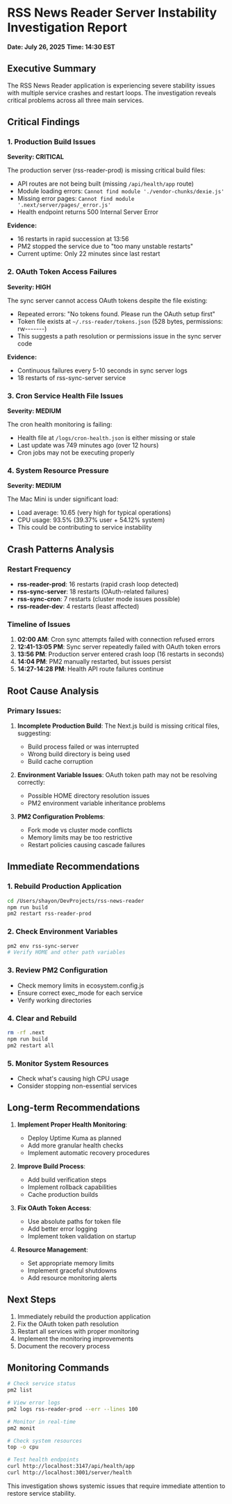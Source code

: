 # RSS News Reader Server Instability Investigation Report
**Date: July 26, 2025**
**Time: 14:30 EST**

## Executive Summary

The RSS News Reader application is experiencing severe stability issues with multiple service crashes and restart loops. The investigation reveals critical problems across all three main services.

## Critical Findings

### 1. Production Build Issues
**Severity: CRITICAL**

The production server (rss-reader-prod) is missing critical build files:
- API routes are not being built (missing `/api/health/app` route)
- Module loading errors: `Cannot find module './vendor-chunks/dexie.js'`
- Missing error pages: `Cannot find module '.next/server/pages/_error.js'`
- Health endpoint returns 500 Internal Server Error

**Evidence:**
- 16 restarts in rapid succession at 13:56
- PM2 stopped the service due to "too many unstable restarts"
- Current uptime: Only 22 minutes since last restart

### 2. OAuth Token Access Failures
**Severity: HIGH**

The sync server cannot access OAuth tokens despite the file existing:
- Repeated errors: "No tokens found. Please run the OAuth setup first"
- Token file exists at `~/.rss-reader/tokens.json` (528 bytes, permissions: rw-------)
- This suggests a path resolution or permissions issue in the sync server code

**Evidence:**
- Continuous failures every 5-10 seconds in sync server logs
- 18 restarts of rss-sync-server service

### 3. Cron Service Health File Issues
**Severity: MEDIUM**

The cron health monitoring is failing:
- Health file at `/logs/cron-health.json` is either missing or stale
- Last update was 749 minutes ago (over 12 hours)
- Cron jobs may not be executing properly

### 4. System Resource Pressure
**Severity: MEDIUM**

The Mac Mini is under significant load:
- Load average: 10.65 (very high for typical operations)
- CPU usage: 93.5% (39.37% user + 54.12% system)
- This could be contributing to service instability

## Crash Patterns Analysis

### Restart Frequency
- **rss-reader-prod**: 16 restarts (rapid crash loop detected)
- **rss-sync-server**: 18 restarts (OAuth-related failures)
- **rss-sync-cron**: 7 restarts (cluster mode issues possible)
- **rss-reader-dev**: 4 restarts (least affected)

### Timeline of Issues
1. **02:00 AM**: Cron sync attempts failed with connection refused errors
2. **12:41-13:05 PM**: Sync server repeatedly failed with OAuth token errors
3. **13:56 PM**: Production server entered crash loop (16 restarts in seconds)
4. **14:04 PM**: PM2 manually restarted, but issues persist
5. **14:27-14:28 PM**: Health API route failures continue

## Root Cause Analysis

### Primary Issues:
1. **Incomplete Production Build**: The Next.js build is missing critical files, suggesting:
   - Build process failed or was interrupted
   - Wrong build directory is being used
   - Build cache corruption

2. **Environment Variable Issues**: OAuth token path may not be resolving correctly:
   - Possible HOME directory resolution issues
   - PM2 environment variable inheritance problems

3. **PM2 Configuration Problems**:
   - Fork mode vs cluster mode conflicts
   - Memory limits may be too restrictive
   - Restart policies causing cascade failures

## Immediate Recommendations

### 1. Rebuild Production Application
```bash
cd /Users/shayon/DevProjects/rss-news-reader
npm run build
pm2 restart rss-reader-prod
```

### 2. Check Environment Variables
```bash
pm2 env rss-sync-server
# Verify HOME and other path variables
```

### 3. Review PM2 Configuration
- Check memory limits in ecosystem.config.js
- Ensure correct exec_mode for each service
- Verify working directories

### 4. Clear and Rebuild
```bash
rm -rf .next
npm run build
pm2 restart all
```

### 5. Monitor System Resources
- Check what's causing high CPU usage
- Consider stopping non-essential services

## Long-term Recommendations

1. **Implement Proper Health Monitoring**:
   - Deploy Uptime Kuma as planned
   - Add more granular health checks
   - Implement automatic recovery procedures

2. **Improve Build Process**:
   - Add build verification steps
   - Implement rollback capabilities
   - Cache production builds

3. **Fix OAuth Token Access**:
   - Use absolute paths for token file
   - Add better error logging
   - Implement token validation on startup

4. **Resource Management**:
   - Set appropriate memory limits
   - Implement graceful shutdowns
   - Add resource monitoring alerts

## Next Steps

1. Immediately rebuild the production application
2. Fix the OAuth token path resolution
3. Restart all services with proper monitoring
4. Implement the monitoring improvements
5. Document the recovery process

## Monitoring Commands

```bash
# Check service status
pm2 list

# View error logs
pm2 logs rss-reader-prod --err --lines 100

# Monitor in real-time
pm2 monit

# Check system resources
top -o cpu

# Test health endpoints
curl http://localhost:3147/api/health/app
curl http://localhost:3001/server/health
```

This investigation shows systemic issues that require immediate attention to restore service stability.